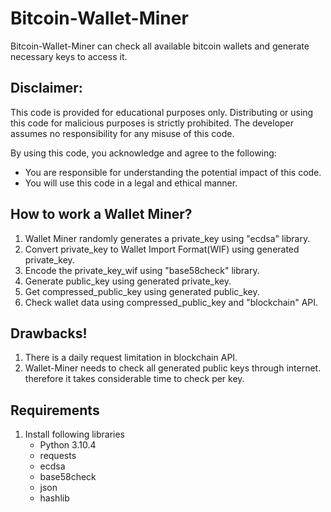 # Bitcoin-Wallet-Miner
Bitcoin-Wallet-Miner can check all available bitcoin wallets and generate necessary keys to access it.

## Disclaimer: 
This code is provided for educational purposes only. Distributing or using this code for malicious purposes is strictly prohibited. The developer assumes no responsibility for any misuse of this code.

By using this code, you acknowledge and agree to the following:
* You are responsible for understanding the potential impact of this code.
* You will use this code in a legal and ethical manner.

## How to work a Wallet Miner?
1. Wallet Miner randomly generates a private_key using "ecdsa" library.
2. Convert private_key to Wallet Import Format(WIF) using generated private_key.
3. Encode the private_key_wif using "base58check" library.
4. Generate public_key using generated private_key.
5. Get compressed_public_key using generated public_key.
6. Check wallet data using compressed_public_key and "blockchain" API.

## Drawbacks!
1. There is a daily request limitation in blockchain API.
2. Wallet-Miner needs to check all generated public keys through internet. therefore it takes considerable time to check per key.

## Requirements
1. Install following libraries
    * Python 3.10.4
    * requests
    * ecdsa
    * base58check
    * json
    * hashlib
